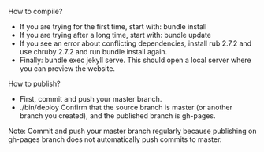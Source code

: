How to compile?
- If you are trying for the first time, start with: bundle install
- If you are trying after a long time, start with: bundle update
- If you see an error about conflicting dependencies, install rub 2.7.2 and use chruby 2.7.2 and run bundle install again. 
- Finally: bundle exec jekyll serve. This should open a local server where you can preview the website.

How to publish?
- First, commit and push your master branch.
- ./bin/deploy 
  Confirm that the source branch is master (or another branch you created), and the published branch is gh-pages. 

Note: Commit and push your master branch regularly because publishing on gh-pages branch does not automatically push commits to master. 
